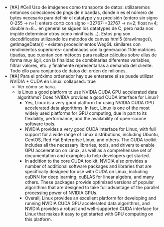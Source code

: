 - [#A] #Cell Uso de imágenes como transporte de datos: utilizaremos entonces colecciones de pngs de n bandas, donde n es el número de bytes necesario para definir el datatype y su precisión (entero sin signo 0-255 -> n=1; entero corto con signo −32767-+32767 -> n=2; float n=4; double n=8… en general se siguen los datatypes de C, pero nada nos impide determinar otros como minifloats…). Estos png son decodificados utilizando los métodos de canvas html5 (drawImage(), getImageData()) - existen procedimientos WegGL similares con rendimientos superiores- combinados con la generación 11de matrices tipadas, que cuentan con métodos para realizar cálculos sobre ellas de forma muy ágil, con la finalidad de combinarlas diferentes variables, filtrar valores, etc. y finalmente representarlas a demanda del cliente. Todo ello para conjuntos de datos del orden de millones.
- [#A] Para el próximo ordenador hay que enterarse si se puede utilizar NVIDIA + CUDA en Linux.
  collapsed:: true
  - Ver cómo se haría.
  - Is Linux a good platform to use NVIDIA CUDA GPU accelerated data algorithms? Does NVIDIA provides a good CUDA interface for Linux?
    - Yes, Linux is a very good platform for using NVIDIA CUDA GPU accelerated data algorithms. In fact, Linux is one of the most widely used platforms for GPU computing, due in part to its flexibility, performance, and the availability of open-source software tools.
    - NVIDIA provides a very good CUDA interface for Linux, with full support for a wide range of Linux distributions, including Ubuntu, CentOS, Red Hat Enterprise Linux, and others. The CUDA toolkit includes all the necessary libraries, tools, and drivers to enable GPU acceleration on Linux, as well as a comprehensive set of documentation and examples to help developers get started.
    - In addition to the core CUDA toolkit, NVIDIA also provides a number of additional software packages and libraries that are specifically designed for use with CUDA on Linux, including cuDNN for deep learning, cuBLAS for linear algebra, and many others. These packages provide optimized versions of popular algorithms that are designed to take full advantage of the parallel processing power of NVIDIA GPUs.
    - Overall, Linux provides an excellent platform for developing and running NVIDIA CUDA GPU accelerated data algorithms, and NVIDIA provides a robust and well-supported CUDA interface for Linux that makes it easy to get started with GPU computing on this platform.